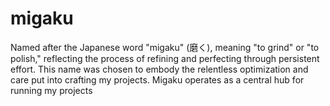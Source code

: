 # migaku
Named after the Japanese word "migaku" (磨く), meaning "to grind" or "to polish," reflecting the process of refining and perfecting through persistent effort. This name was chosen to embody the relentless optimization and care put into crafting my projects. Migaku operates as a central hub for running my projects
